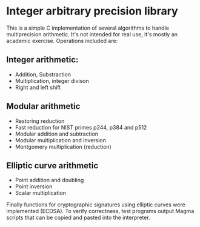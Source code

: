 # Integer arbitrary precision library

This is a simple C implementation of several algorithms to handle multiprecision arithmetic. It's not intended for real use, it's mostly an academic exercise. Operations included are:

## Integer arithmetic:
- Addition, Substraction
- Multiplication, integer divison
- Right and left shift

## Modular arithmetic
- Restoring reduction
- Fast reduction for NIST primes p244, p384 and p512
- Modular addition and subtraction
- Modular multiplication and inversion
- Montgomery multiplication (reduction)

## Elliptic curve arithmetic
- Point addition and doubling
- Point inversion
- Scalar multiplication

Finally functions for cryptographic signatures using elliptic curves were implemented (ECDSA). To verify correctness, test programs output Magma scripts that can be copied and pasted into the interpreter.

